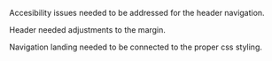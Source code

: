 Accesibility issues needed to be addressed for the header navigation.

Header needed adjustments to the margin.

Navigation landing needed to be connected to the proper css styling.
